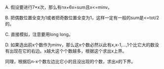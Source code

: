 A. 假设要进行7*x次，那么有nx+6x=sum且x<=minv。

B. 把偶数位置全变为1或者把奇数位置全变为1，这样一定有一般的sum是<=tot/2的。

C. 直接模拟，注意要用long long。

D. 如果选出前x个数作为minv，那么这x个数必然以此有x,x-1,...,1个比它大的数没有出现在它的右边。x越大这个个数越多，根据这个求出x上界。

   同理，根据后n-x个数左边比它小的且没出现的个数，求出x的下界。
